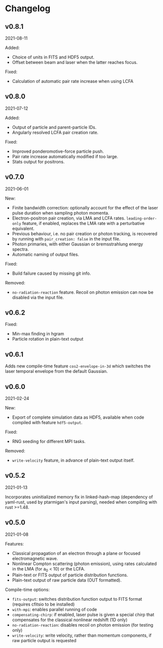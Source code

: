 # Changelog

## v0.8.1

2021-08-11

Added:

* Choice of units in FITS and HDF5 output.
* Offset between beam and laser when the latter reaches focus.

Fixed:

* Calculation of automatic pair rate increase when using LCFA

## v0.8.0

2021-07-12

Added:

* Output of particle and parent-particle IDs.
* Angularly resolved LCFA pair creation rate.

Fixed:

* Improved ponderomotive-force particle push.
* Pair rate increase automatically modified if too large.
* Stats output for positrons.

## v0.7.0

2021-06-01

New:

* Finite bandwidth correction: optionally account for the effect of the laser pulse duration when sampling photon momenta.
* Electron-positron pair creation, via LMA and LCFA rates. `leading-order-only` feature, if enabled, replaces the LMA rate with a perturbative equivalent.
* Previous behaviour, i.e. no pair creation or photon tracking, is recovered by running with `pair_creation: false` in the input file.
* Photon primaries, with either Gaussian or bremsstrahlung energy spectra.
* Automatic naming of output files.

Fixed:

* Build failure caused by missing git info.

Removed:

* `no-radiation-reaction` feature. Recoil on photon emission can now be disabled via the input file.

## v0.6.2

Fixed:

* Min-max finding in hgram
* Particle rotation in plain-text output

## v0.6.1

Adds new compile-time feature `cos2-envelope-in-3d` which switches the laser temporal envelope from the default Gaussian.

## v0.6.0

2021-02-24

New:

* Export of complete simulation data as HDF5, available when code compiled with feature `hdf5-output`.

Fixed:

* RNG seeding for different MPI tasks.

Removed:

* `write-velocity` feature, in advance of plain-text output itself.

## v0.5.2

2021-01-13

Incorporates uninitialized memory fix in linked-hash-map (dependency of yaml-rust, used by ptarmigan's input parsing), needed when compiling with rust >=1.48.

## v0.5.0

2021-01-08

Features:

* Classical propagation of an electron through a plane or focused electromagnetic wave.
* Nonlinear Compton scattering (photon emission), using rates calculated in the LMA (for a<sub>0</sub> < 10) or the LCFA.
* Plain-text or FITS output of particle distribution functions.
* Plain-text output of raw particle data (OUT formatted).

Compile-time options:

* `fits-output`: switches distribution function output to FITS format (requires cfitsio to be installed)
* `with-mpi`: enables parallel running of code
* `compensating-chirp`: if enabled, laser pulse is given a special chirp that compensates for the classical nonlinear redshift (1D only)
* `no-radiation-reaction`: disables recoil on photon emission (for testing only)
* `write-velocity`: write velocity, rather than momentum components, if raw particle output is requested
